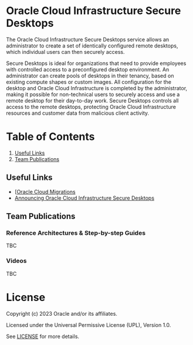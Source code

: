 # Oracle Cloud Infrastructure Secure Desktops
 
The Oracle Cloud Infrastructure Secure Desktops service allows an administrator to create a set of identically configured remote desktops, which individual users can then securely access.

Secure Desktops is ideal for organizations that need to provide employees with controlled access to a preconfigured desktop environment. An administrator can create pools of desktops in their tenancy, based on existing compute shapes or custom images. All configuration for the desktop and Oracle Cloud Infrastructure is completed by the administrator, making it possible for non-technical users to securely access and use a remote desktop for their day-to-day work. Secure Desktops controls all access to the remote desktops, protecting Oracle Cloud Infrastructure resources and customer data from malicious client activity.
 
# Table of Contents
 
1. [Useful Links](#useful-links)
2. [Team Publications](#team-publications)
 
## Useful Links
- [[Oracle Cloud Migrations](https://docs.oracle.com/en-us/iaas/secure-desktops/home.htm)
- [Announcing Oracle Cloud Infrastructure Secure Desktops](https://blogs.oracle.com/cloud-infrastructure/post/secure-desktops-cloud-native-virtualization)

## Team Publications

### Reference Architectures & Step-by-step Guides
TBC

### Videos
TBC

# License

Copyright (c) 2023 Oracle and/or its affiliates.

Licensed under the Universal Permissive License (UPL), Version 1.0.

See [LICENSE](https://github.com/oracle-devrel/technology-engineering/blob/folder-structure/LICENSE) for more details.

